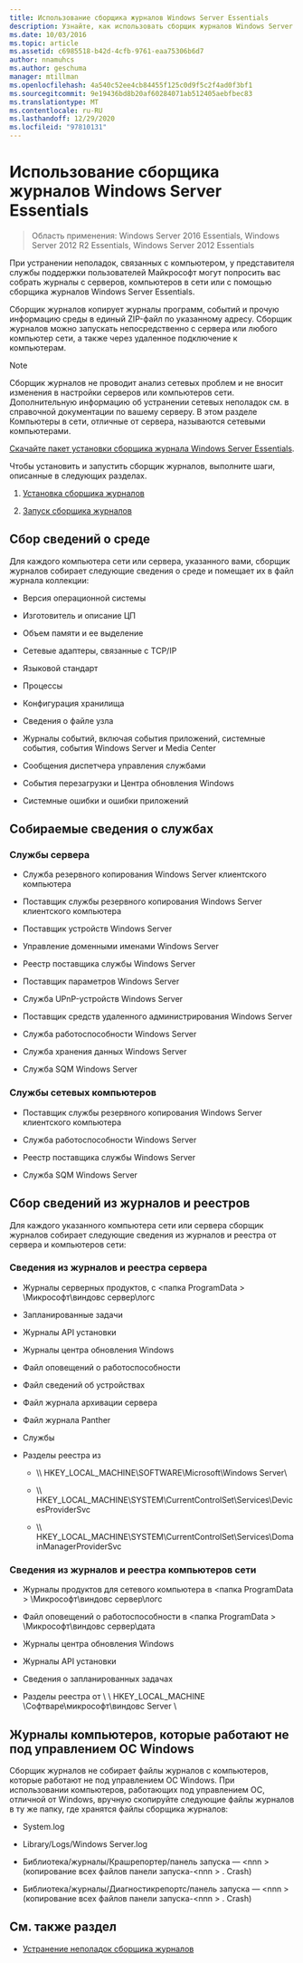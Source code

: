 ```yaml
---
title: Использование сборщика журналов Windows Server Essentials
description: Узнайте, как использовать сборщик журналов Windows Server Essentials для сбора журналов с серверов, компьютеров в сети или и того, и другого.
ms.date: 10/03/2016
ms.topic: article
ms.assetid: c6985518-b42d-4cfb-9761-eaa75306b6d7
author: nnamuhcs
ms.author: geschuma
manager: mtillman
ms.openlocfilehash: 4a540c52ee4cb84455f125c0d9f5c2f4ad0f3bf1
ms.sourcegitcommit: 9e19436bd8b20af60284071ab512405aebfbec83
ms.translationtype: MT
ms.contentlocale: ru-RU
ms.lasthandoff: 12/29/2020
ms.locfileid: "97810131"
---
```

# <a name="use-the-windows-server-essentials-log-collector"></a>Использование сборщика журналов Windows Server Essentials

>Область применения: Windows Server 2016 Essentials, Windows Server 2012 R2 Essentials, Windows Server 2012 Essentials

При устранении неполадок, связанных с компьютером, у представителя службы поддержки пользователей Майкрософт могут попросить вас собрать журналы с серверов, компьютеров в сети или с помощью сборщика журналов Windows Server Essentials.

 Сборщик журналов копирует журналы программ, событий и прочую информацию среды в единый ZIP-файл по указанному адресу. Сборщик журналов можно запускать непосредственно c сервера или любого компьютер сети, а также через удаленное подключение к компьютерам.

> [!NOTE]
>Сборщик журналов не проводит анализ сетевых проблем и не вносит изменения в настройки серверов или компьютеров сети. Дополнительную информацию об устранении сетевых неполадок см. в справочной документации по вашему серверу.
>В этом разделе Компьютеры в сети, отличные от сервера, называются сетевыми компьютерами.
>
>[Скачайте пакет установки сборщика журнала Windows Server Essentials](https://www.microsoft.com/download/details.aspx?id=34821).

 Чтобы установить и запустить сборщик журналов, выполните шаги, описанные в следующих разделах.

1. [Установка сборщика журналов](../support/Install-the-Windows-Server-Essentials-Log-Collector.md)

2. [Запуск сборщика журналов](../support/Run-the-Windows-Server-Essentials-Log-Collector.md)


## <a name="environment-information-collected"></a>Сбор сведений о среде
 Для каждого компьютера сети или сервера, указанного вами, сборщик журналов собирает следующие сведения о среде и помещает их в файл журнала коллекции:

-   Версия операционной системы

-   Изготовитель и описание ЦП

-   Объем памяти и ее выделение

-   Сетевые адаптеры, связанные с TCP/IP

-   Языковой стандарт

-   Процессы

-   Конфигурация хранилища

-   Сведения о файле узла

-   Журналы событий, включая события приложений, системные события, события Windows Server и Media Center

-   Сообщения диспетчера управления службами

-   События перезагрузки и Центра обновления Windows

-   Системные ошибки и ошибки приложений

## <a name="services-information-collected"></a>Собираемые сведения о службах

### <a name="server-services"></a>Службы сервера

-   Служба резервного копирования Windows Server клиентского компьютера

-   Поставщик службы резервного копирования Windows Server клиентского компьютера

-   Поставщик устройств Windows Server

-   Управление доменными именами Windows Server

-   Реестр поставщика службы Windows Server

-   Поставщик параметров Windows Server

-   Служба UPnP-устройств Windows Server

-   Поставщик средств удаленного администрирования Windows Server

-   Служба работоспособности Windows Server

-   Служба хранения данных Windows Server

-   Служба SQM Windows Server

### <a name="network-computer-services"></a>Службы сетевых компьютеров

-   Поставщик службы резервного копирования Windows Server клиентского компьютера

-   Служба работоспособности Windows Server

-   Реестр поставщика службы Windows Server

-   Служба SQM Windows Server

## <a name="logs-and-registry-information-collected"></a>Сбор сведений из журналов и реестров
 Для каждого указанного компьютера сети или сервера сборщик журналов собирает следующие сведения из журналов и реестра от сервера и компьютеров сети:

### <a name="server-logs-and-registry-information"></a>Сведения из журналов и реестра сервера

-   Журналы серверных продуктов, с <папка ProgramData \> \Микрософт\виндовс сервер\логс

-   Запланированные задачи

-   Журналы API установки

-   Журналы центра обновления Windows

-   Файл оповещений о работоспособности

-   Файл сведений об устройствах

-   Файл журнала архивации сервера

-   Файл журнала Panther

-   Службы

-   Разделы реестра из

    -   \\\ HKEY_LOCAL_MACHINE\SOFTWARE\Microsoft\Windows Server\

    -   \\\ HKEY_LOCAL_MACHINE\SYSTEM\CurrentControlSet\Services\DevicesProviderSvc

    -   \\\ HKEY_LOCAL_MACHINE\SYSTEM\CurrentControlSet\Services\DomainManagerProviderSvc

### <a name="network-computer-logs-and-registry-information"></a>Сведения из журналов и реестра компьютеров сети

-   Журналы продуктов для сетевого компьютера в <папка ProgramData \> \Микрософт\виндовс сервер\логс

-   Файл оповещений о работоспособности в <папка ProgramData \> \Микрософт\виндовс сервер\дата

-   Журналы центра обновления Windows

-   Журналы API установки

-   Сведения о запланированных задачах

-   Разделы реестра от \\ \ HKEY_LOCAL_MACHINE \Софтваре\микрософт\виндовс Server \

## <a name="logs-for-computers-that-do-not-run-a-version-of-the-windows-operating-system"></a>Журналы компьютеров, которые работают не под управлением ОС Windows
 Сборщик журналов не собирает файлы журналов с компьютеров, которые работают не под управлением ОС Windows. При использовании компьютеров, работающих под управлением ОС, отличной от Windows, вручную скопируйте следующие файлы журналов в ту же папку, где хранятся файлы сборщика журналов:

-   System.log

-   Library/Logs/Windows Server.log

-   Библиотека/журналы/Крашрепортер/панель запуска — <nnn \> (копирование всех файлов панели запуска-<nnn \> . Crash)

-   Библиотека/журналы/Диагностикрепортс/панель запуска — <nnn \> (копирование всех файлов панели запуска-<nnn \> . Crash)

## <a name="see-also"></a>См. также раздел

-   [Устранение неполадок сборщика журналов](../support/Troubleshoot-Windows-Server-Essentials-Log-Collector-Errors.md)

